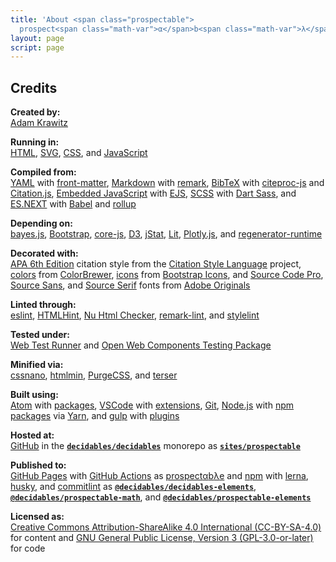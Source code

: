 ```yaml
---
title: 'About <span class="prospectable">
  prospect<span class="math-var">α</span>b<span class="math-var">λ</span>e</span>'
layout: page
script: page
---
```


## Credits

**Created by:**<br>
[Adam Krawitz](https://web.uvic.ca/psyc/krawitz/)

**Running in:**<br>
[HTML](https://html.spec.whatwg.org/),
[SVG](https://www.w3.org/Graphics/SVG/),
[CSS](https://www.w3.org/Style/CSS/),
and [JavaScript](https://262.ecma-international.org/5.1/)

**Compiled from:**<br>
[YAML](https://yaml.org/)
with [front-matter](https://github.com/jxson/front-matter),
[Markdown](https://spec.commonmark.org/)
with [remark](https://remark.js.org/),
[BibTeX](http://www.bibtex.org/)
with [citeproc-js](https://citeproc-js.readthedocs.io/)
and [Citation.js](https://citation.js.org/),
[Embedded JavaScript](https://github.com/mde/ejs/blob/master/docs/syntax.md)
with [EJS](https://ejs.co/),
[SCSS](https://sass-lang.com/)
with [Dart Sass](https://sass-lang.com/dart-sass),
and [ES.NEXT](https://tc39.es/ecma262/)
with [Babel](https://babeljs.io/)
and [rollup](https://rollupjs.org/)

**Depending on:**<br>
[bayes.js](https://github.com/rasmusab/bayes.js),
[Bootstrap](https://getbootstrap.com/),
[core-js](https://github.com/zloirock/core-js),
[D3](https://d3js.org/),
[jStat](https://github.com/jstat/jstat),
[Lit](https://lit.dev/),
[Plotly.js](https://plotly.com/javascript/),
and [regenerator-runtime](http://facebook.github.io/regenerator/)

**Decorated with:**<br>
[APA 6th Edition](https://www.npmjs.com/package/style-apa) citation style
from the [Citation Style Language](https://citationstyles.org/) project,
[colors](https://colorbrewer2.org/#type=qualitative&scheme=Set1&n=9)
from [ColorBrewer](https://colorbrewer2.org/),
[icons](https://icons.getbootstrap.com/#icons)
from [Bootstrap Icons](https://icons.getbootstrap.com/),
and [Source Code Pro](https://fonts.adobe.com/fonts/source-code-pro),
[Source Sans](https://fonts.adobe.com/fonts/source-sans),
and [Source Serif](https://fonts.adobe.com/fonts/source-serif) fonts
from [Adobe Originals](https://fonts.adobe.com/foundries/adobe)

**Linted through:**<br>
[eslint](https://eslint.org/),
[HTMLHint](https://htmlhint.com/),
[Nu Html Checker](https://validator.github.io/validator/),
[remark-lint](https://github.com/remarkjs/remark-lint),
and [stylelint](https://stylelint.io/)

**Tested under:**<br>
[Web Test Runner](https://modern-web.dev/docs/test-runner/overview/)
and [Open Web Components Testing Package](https://open-wc.org/docs/testing/testing-package/)

**Minified via:**<br>
[cssnano](https://cssnano.co/),
[htmlmin](https://htmlmin.readthedocs.io/),
[PurgeCSS](https://purgecss.com/),
and [terser](https://terser.org/)

**Built using:**<br>
[Atom](https://atom.io/)
with [packages](https://atom.io/packages),
[VSCode](https://code.visualstudio.com/)
with [extensions](https://marketplace.visualstudio.com/VSCode),
[Git](https://git-scm.com/),
[Node.js](https://nodejs.org/)
with [npm packages](https://www.npmjs.com/)
via [Yarn](https://yarnpkg.com/),
and [gulp](https://gulpjs.com/)
with [plugins](https://gulpjs.com/plugins/)

**Hosted at:**<br>
[GitHub](https://github.com/)
in the [**`decidables/decidables`**](https://github.com/decidables/decidables) monorepo
as [**`sites/prospectable`**](https://github.com/decidables/decidables/tree/main/sites/prospectable)

**Published to:**<br>
[GitHub Pages](https://pages.github.com/)
with [GitHub Actions](https://docs.github.com/en/actions)
as [<span class="prospectable">prospect<span class="math-var">α</span>b<span class="math-var">λ</span>e</span>](https://decidables.github.io/detectable/)
and [npm](https://www.npmjs.com/)
with [lerna](https://github.com/lerna/lerna),
[husky](https://typicode.github.io/husky/),
and [commitlint](https://commitlint.js.org/)
as [**`@decidables/decidables-elements`**](https://www.npmjs.com/package/@decidables/decidables-elements),
[**`@decidables/prospectable-math`**](https://www.npmjs.com/package/@decidables/prospectable-math),
and [**`@decidables/prospectable-elements`**](https://www.npmjs.com/package/@decidables/prospectable-elements)

**Licensed as:**<br>
[Creative Commons Attribution-ShareAlike 4.0 International (CC-BY-SA-4.0)](https://creativecommons.org/licenses/by-sa/4.0/)
for content and
[GNU General Public License, Version 3 (GPL-3.0-or-later)](https://www.gnu.org/licenses/gpl-3.0.html)
for code
